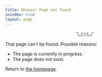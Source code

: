 ```yaml
---
title: Whoops! Page not found
noindex: true
layout: page
---
```


<div style="text-align: center">
<p>¯\_(ツ)_/¯</p>
</div>

That page can't be found. Possible reasons:
* The page is currently in progress.
* The page does not exist.

Return to [ the homepage](/).
